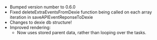 - Bumped version number to 0.6.0
- Fixed deleteExtraEventsFromDexie function being called on each array iteration in saveAPIEventReponseToDexie
- Changes to dexie db structure!
- Improved rendering:
    - Now uses stored parent data, rather than looping over the tasks.